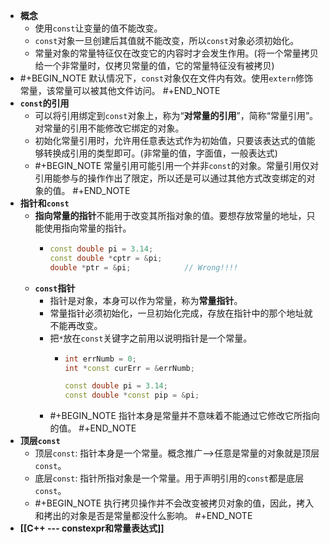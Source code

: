- **概念**
	- 使用`const`让变量的值不能改变。
	- `const`对象一旦创建后其值就不能改变，所以`const`对象必须初始化。
	- 常量对象的常量特征仅在改变它的内容时才会发生作用。(将一个常量拷贝给一个非常量时，仅拷贝常量的值，它的常量特征没有被拷贝)
- #+BEGIN_NOTE
  默认情况下，`const`对象仅在文件内有效。使用`extern`修饰常量，该常量可以被其他文件访问。
  #+END_NOTE
- **`const`的引用**
	- 可以将引用绑定到`const`对象上，称为“**对常量的引用**”，简称“常量引用”。对常量的引用不能修改它绑定的对象。
	- 初始化常量引用时，允许用任意表达式作为初始值，只要该表达式的值能够转换成引用的类型即可。(非常量的值，字面值，一般表达式)
	- #+BEGIN_NOTE
	  常量引用可能引用一个并非`const`的对象。常量引用仅对引用能参与的操作作出了限定，所以还是可以通过其他方式改变绑定的对象的值。
	  #+END_NOTE
- **指针和`const`**
	- **指向常量的指针**不能用于改变其所指对象的值。要想存放常量的地址，只能使用指向常量的指针。
		- ```C++
		  const double pi = 3.14;
		  const double *cptr = &pi;
		  double *ptr = &pi;			// Wrong!!!!
		  ```
	- **`const`指针**
		- 指针是对象，本身可以作为常量，称为**常量指针**。
		- 常量指针必须初始化，一旦初始化完成，存放在指针中的那个地址就不能再改变。
		- 把`*`放在`const`关键字之前用以说明指针是一个常量。
			- ```C++
			  int errNumb = 0;
			  int *const curErr = &errNumb;
			  
			  const double pi = 3.14;
			  const double *const pip = &pi;
			  ```
		- #+BEGIN_NOTE
		  指针本身是常量并不意味着不能通过它修改它所指向的值。
		  #+END_NOTE
- **顶层`const`**
	- 顶层`const`: 指针本身是一个常量。概念推广-->任意是常量的对象就是顶层`const`。
	- 底层`const`: 指针所指对象是一个常量。用于声明引用的`const`都是底层`const`。
	- #+BEGIN_NOTE
	  执行拷贝操作并不会改变被拷贝对象的值，因此，拷入和拷出的对象是否是常量都没什么影响。
	  #+END_NOTE
- **[[C++ --- constexpr和常量表达式]]**